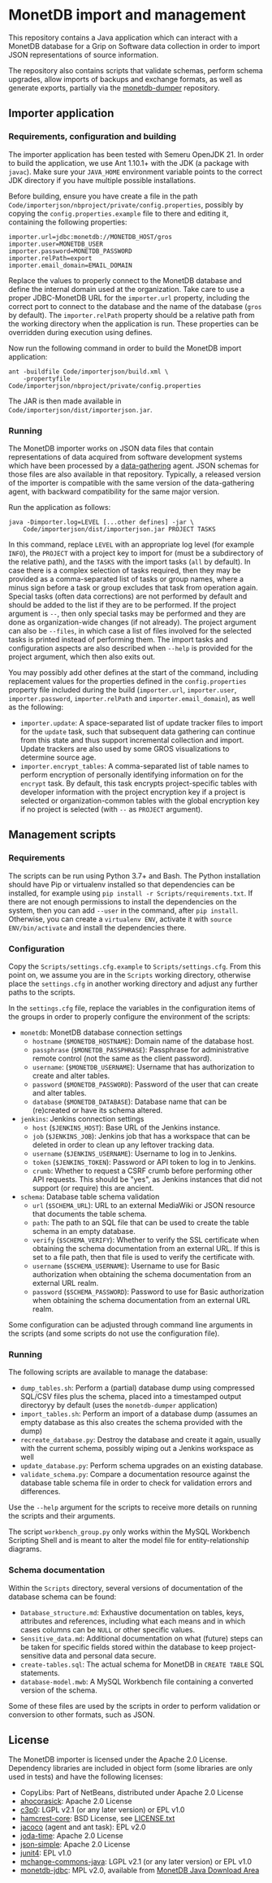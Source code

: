 # MonetDB import and management

This repository contains a Java application which can interact with a MonetDB 
database for a Grip on Software data collection in order to import JSON 
representations of source information.

The repository also contains scripts that validate schemas, perform schema 
upgrades, allow imports of backups and exchange formats, as well as generate 
exports, partially via the 
[monetdb-dumper](https://github.com/grip-on-software/monetdb-dumper) 
repository.

## Importer application 

### Requirements, configuration and building

The importer application has been tested with Semeru OpenJDK 21. In order to 
build the application, we use Ant 1.10.1+ with the JDK (a package with 
`javac`). Make sure your `JAVA_HOME` environment variable points to the correct 
JDK directory if you have multiple possible installations.

Before building, ensure you have create a file in the path 
`Code/importerjson/nbproject/private/config.properties`, possibly by copying 
the `config.properties.example` file to there and editing it, containing the 
following properties:

```
importer.url=jdbc:monetdb://MONETDB_HOST/gros
importer.user=MONETDB_USER
importer.password=MONETDB_PASSWORD
importer.relPath=export
importer.email_domain=EMAIL_DOMAIN
```

Replace the values to properly connect to the MonetDB database and define the 
internal domain used at the organization. Take care to use a proper 
JDBC-MonetDB URL for the `importer.url` property, including the correct port to 
connect to the database and the name of the database (`gros` by default). The 
`importer.relPath` property should be a relative path from the working 
directory when the application is run. These properties can be overridden 
during execution using defines.

Now run the following command in order to build the MonetDB import application: 
```
ant -buildfile Code/importerjson/build.xml \
    -propertyfile Code/importerjson/nbproject/private/config.properties
```

The JAR is then made available in `Code/importerjson/dist/importerjson.jar`.

### Running

The MonetDB importer works on JSON data files that contain representations of 
data acquired from software development systems which have been processed by 
a [data-gathering](https://github.com/grip-on-software/data-gathering) agent. 
JSON schemas for those files are also available in that repository. Typically, 
a released version of the importer is compatible with the same version of the 
data-gathering agent, with backward compatibility for the same major version.

Run the application as follows:

```
java -Dimporter.log=LEVEL [...other defines] -jar \
    Code/importerjson/dist/importerjson.jar PROJECT TASKS
```

In this command, replace `LEVEL` with an appropriate log level (for example 
`INFO`), the `PROJECT` with a project key to import for (must be a subdirectory 
of the relative path), and the `TASKS` with the import tasks (`all` by 
default). In case there is a complex selection of tasks required, then they may 
be provided as a comma-separated list of tasks or group names, where a minus 
sign before a task or group excludes that task from operation again. Special 
tasks (often data corrections) are not performed by default and should be added 
to the list if they are to be performed. If the project argument is `--`, then 
only special tasks may be performed and they are done as organization-wide 
changes (if not already). The project argument can also be `--files`, in which 
case a list of files involved for the selected tasks is printed instead of 
performing them. The import tasks and configuration aspects are also described 
when `--help` is provided for the project argument, which then also exits out.

You may possibly add other defines at the start of the command, including 
replacement values for the properties defined in the `config.properties` 
property file included during the build (`importer.url`, `importer.user`, 
`importer.password`, `importer.relPath` and `importer.email_domain`), as well 
as the following:

- `importer.update`: A space-separated list of update tracker files to import 
  for the `update` task, such that subsequent data gathering can continue from 
  this state and thus support incremental collection and import. Update 
  trackers are also used by some GROS visualizations to determine source age.
- `importer.encrypt_tables`: A comma-separated list of table names to perform 
  encryption of personally identifying information on for the `encrypt` task. 
  By default, this task encrypts project-specific tables with developer 
  information with the project encryption key if a project is selected or 
  organization-common tables with the global encryption key if no project is 
  selected (with `--` as `PROJECT` argument).

## Management scripts

### Requirements

The scripts can be run using Python 3.7+ and Bash. The Python installation 
should have Pip or virtualenv installed so that dependencies can be installed, 
for example using `pip install -r Scripts/requirements.txt`. If there are not 
enough permissions to install the dependencies on the system, then you can add 
`--user` in the command, after `pip install`. Otherwise, you can create 
a `virtualenv ENV`, activate it with `source ENV/bin/activate` and install the 
dependencies there.

### Configuration

Copy the `Scripts/settings.cfg.example` to `Scripts/settings.cfg`. From this 
point on, we assume you are in the `Scripts` working directory, otherwise place 
the `settings.cfg` in another working directory and adjust any further paths to 
the scripts.

In the `settings.cfg` file, replace the variables in the configuration items of 
the groups in order to properly configure the environment of the scripts:

- `monetdb`: MonetDB database connection settings
  - `hostname` (`$MONETDB_HOSTNAME`): Domain name of the database host.
  - `passphrase` (`$MONETDB_PASSPHRASE`): Passphrase for administrative remote 
    control (not the same as the client password).
  - `username`: (`$MONETDB_USERNAME`): Username that has authorization to 
    create and alter tables.
  - `password` (`$MONETDB_PASSWORD`): Password of the user that can create and 
    alter tables.
  - `database` (`$MONETDB_DATABASE`): Database name that can be (re)created or 
    have its schema altered.
- `jenkins`: Jenkins connection settings
  - `host` (`$JENKINS_HOST`): Base URL of the Jenkins instance.
  - `job` (`$JENKINS_JOB`): Jenkins job that has a workspace that can be 
    deleted in order to clean up any leftover tracking data.
  - `username` (`$JENKINS_USERNAME`): Username to log in to Jenkins.
  - `token` (`$JENKINS_TOKEN`): Password or API token to log in to Jenkins.
  - `crumb`: Whether to request a CSRF crumb before performing other API 
    requests. This should be "yes", as Jenkins instances that did not support 
    (or require) this are ancient.
- `schema`: Database table schema validation
  - `url` (`$SCHEMA_URL`): URL to an external MediaWiki or JSON resource that 
    documents the table schema.
  - `path`: The path to an SQL file that can be used to create the table schema 
    in an empty database.
  - `verify` (`$SCHEMA_VERIFY`): Whether to verify the SSL certificate when 
    obtaining the schema documentation from an external URL. If this is set to 
    a file path, then that file is used to verify the certificate with.
  - `username` (`$SCHEMA_USERNAME`): Username to use for Basic authorization 
    when obtaining the schema documentation from an external URL realm.
  - `password` (`$SCHEMA_PASSWORD`): Password to use for Basic authorization 
    when obtaining the schema documentation from an external URL realm.

Some configuration can be adjusted through command line arguments in the 
scripts (and some scripts do not use the configuration file).

### Running

The following scripts are available to manage the database:

- `dump_tables.sh`: Perform a (partial) database dump using compressed SQL/CSV 
  files plus the schema, placed into a timestamped output directoryy by default 
  (uses the `monetdb-dumper` application)
- `import_tables.sh`: Perform an import of a database dump (assumes an empty 
  database as this also creates the schema provided with the dump)
- `recreate_database.py`: Destroy the database and create it again, usually 
  with the current schema, possibly wiping out a Jenkins workspace as well
- `update_database.py`: Perform schema upgrades on an existing database.
- `validate_schema.py`: Compare a documentation resource against the database 
  table schema file in order to check for validation errors and differences.

Use the `--help` argument for the scripts to receive more details on running 
the scripts and their arguments.

The script `workbench_group.py` only works within the MySQL Workbench Scripting 
Shell and is meant to alter the model file for entity-relationship diagrams.

### Schema documentation

Within the `Scripts` directory, several versions of documentation of the 
database schema can be found:

- `Database_structure.md`: Exhaustive documentation on tables, keys, attributes 
  and references, including what each means and in which cases columns can be 
  `NULL` or other specific values.
- `Sensitive_data.md`: Additional documentation on what (future) steps can be 
  taken for specific fields stored within the database to keep 
  project-sensitive data and personal data secure.
- `create-tables.sql`: The actual schema for MonetDB in `CREATE TABLE` SQL 
  statements.
- `database-model.mwb`: A MySQL Workbench file containing a converted version 
  of the schema.

Some of these files are used by the scripts in order to perform validation or 
conversion to other formats, such as JSON.

## License

The MonetDB importer is licensed under the Apache 2.0 License. Dependency 
libraries are included in object form (some libraries are only used in tests) 
and have the following licenses:

- CopyLibs: Part of NetBeans, distributed under Apache 2.0 License
- [ahocorasick](https://github.com/robert-bor/aho-corasick): Apache 2.0 License
- [c3p0](https://github.com/swaldman/c3p0): LGPL v2.1 (or any later version) or 
  EPL v1.0
- [hamcrest-core](https://github.com/hamcrest/JavaHamcrest): BSD License, see 
  [LICENSE.txt](Code/importerjson/lib/hamcrest/LICENSE.txt)
- [jacoco](https://github.com/jacoco/jacoco) (agent and ant task): EPL v2.0
- [joda-time](https://github.com/JodaOrg/joda-time): Apache 2.0 License
- [json-simple](https://github.com/fangyidong/json-simple): Apache 2.0 License
- [junit4](https://github.com/junit-team/junit4): EPL v1.0
- [mchange-commons-java](https://github.com/swaldman/mchange-commons-java): 
  LGPL v2.1 (or any later version) or EPL v1.0
- [monetdb-jdbc](https://github.com/MonetDB/monetdb-java): MPL v2.0, available 
  from [MonetDB Java Download Area](https://www.monetdb.org/downloads/Java/)
